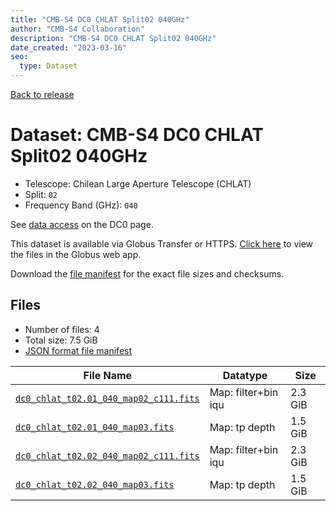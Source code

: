 ```yaml
---
title: "CMB-S4 DC0 CHLAT Split02 040GHz"
author: "CMB-S4 Collaboration"
description: "CMB-S4 DC0 CHLAT Split02 040GHz"
date_created: "2023-03-16"
seo:
  type: Dataset
---
```


[Back to release](./dc0.html#datasets)

# Dataset: CMB-S4 DC0 CHLAT Split02 040GHz

- Telescope: Chilean Large Aperture Telescope (CHLAT) 
- Split: `02`
- Frequency Band (GHz): `040`

See [data access](./dc0.html#data-access) on the DC0 page.

This dataset is available via Globus Transfer or HTTPS. [Click here](https://app.globus.org/file-manager?origin_id=38f01147-f09e-483d-a552-3866669a846d&origin_path=%2Fdatareleases%2Fdc0%2Fmission%2Fchlat%2Fsplit02%2F040%2F) to view the files in the Globus web app.

Download the [file manifest](https://g-456d30.0ed28.75bc.data.globus.org/datareleases/dc0/mission/chlat/split02/040/manifest.json) for the exact file sizes and checksums.

## Files

- Number of files: 4
- Total size: 7.5 GiB
- [JSON format file manifest](https://g-456d30.0ed28.75bc.data.globus.org/datareleases/dc0/mission/chlat/split02/040/manifest.json)

|                                                                               File Name                                                                               |      Datatype       |  Size   |
| --------------------------------------------------------------------------------------------------------------------------------------------------------------------- | ------------------- | ------- |
| [`dc0_chlat_t02.01_040_map02_c111.fits`](https://g-456d30.0ed28.75bc.data.globus.org/datareleases/dc0/mission/chlat/split02/040/dc0_chlat_t02.01_040_map02_c111.fits) | Map: filter+bin iqu | 2.3 GiB |
| [`dc0_chlat_t02.01_040_map03.fits`](https://g-456d30.0ed28.75bc.data.globus.org/datareleases/dc0/mission/chlat/split02/040/dc0_chlat_t02.01_040_map03.fits)           | Map: tp depth       | 1.5 GiB |
| [`dc0_chlat_t02.02_040_map02_c111.fits`](https://g-456d30.0ed28.75bc.data.globus.org/datareleases/dc0/mission/chlat/split02/040/dc0_chlat_t02.02_040_map02_c111.fits) | Map: filter+bin iqu | 2.3 GiB |
| [`dc0_chlat_t02.02_040_map03.fits`](https://g-456d30.0ed28.75bc.data.globus.org/datareleases/dc0/mission/chlat/split02/040/dc0_chlat_t02.02_040_map03.fits)           | Map: tp depth       | 1.5 GiB |
